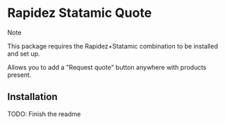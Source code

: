 # Rapidez Statamic Quote

> [!NOTE]
> This package requires the Rapidez+Statamic combination to be installed and set up.

Allows you to add a "Request quote" button anywhere with products present.

## Installation

TODO: Finish the readme